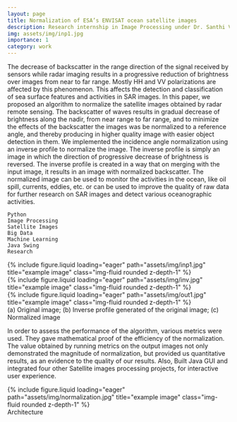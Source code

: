 ```yaml
---
layout: page
title: Normalization of ESA’s ENVISAT ocean satellite images
description: Research internship in Image Processing under Dr. Santhi V funded by ISRO
img: assets/img/inp1.jpg
importance: 1
category: work
---
```


The decrease of backscatter in the range direction of the signal received by sensors while radar imaging results in a progressive reduction of brightness over images from near to far range. Mostly HH and VV polarizations are affected by this phenomenon. This affects the detection and classification of sea surface features and activities in SAR images. In this paper, we proposed an algorithm to normalize the satellite images obtained by radar remote sensing. The backscatter of waves results in gradual decrease of brightness along the nadir, from near range to far range, and to minimize the effects of the backscatter the images was be normalized to a reference angle, and thereby producing in higher quality image with easier object detection in them. We implemented the incidence angle normalization using an inverse profile to normalize the image. The inverse profile is simply an image in which the direction of progressive decrease of brightness is reversed. The inverse profile is created in a way that on merging with the input image, it results in an image with normalized backscatter. The normalized image can be used to monitor the activities in the ocean, like oil spill, currents, eddies, etc. or can be used to improve the quality of raw data for further research on SAR images and detect various oceanographic activities.

    Python
    Image Processing
    Satellite Images
    Big Data
    Machine Learning
    Java Swing
    Research


<div class="row">
    <div class="col-sm mt-3 mt-md-0">
        {% include figure.liquid loading="eager" path="assets/img/inp1.jpg" title="example image" class="img-fluid rounded z-depth-1" %}
    </div>
    <div class="col-sm mt-3 mt-md-0">
        {% include figure.liquid loading="eager" path="assets/img/inv.jpg" title="example image" class="img-fluid rounded z-depth-1" %}
    </div>
    <div class="col-sm mt-3 mt-md-0">
        {% include figure.liquid loading="eager" path="assets/img/out1.jpg" title="example image" class="img-fluid rounded z-depth-1" %}
    </div>
</div>
<div class="caption">
    (a) Original image; (b) Inverse profile generated of the original image; (c) Normalized image
</div>

In order to assess the performance of the algorithm, various metrics were used. They gave mathematical proof of the efficiency of the normalization. The value obtained by running metrics on the output images not only demonstrated the magnitude of normalization, but provided us quantitative results, as an evidence to the quality of our results. Also, Built Java GUI and integrated four other Satellite images  processing projects, for interactive user experience.

<div class="row">
    <div class="col-sm mt-3 mt-md-0">
        {% include figure.liquid loading="eager" path="assets/img/normalization.jpg" title="example image" class="img-fluid rounded z-depth-1" %}
    </div>
</div>
<div class="caption">
    Architecture
</div>
